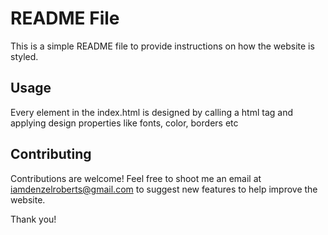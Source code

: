 # README File
This is a simple README file to provide instructions on how the website is styled.

## Usage

Every element in the index.html is designed by calling a html tag and applying design properties like fonts, color, borders etc

## Contributing

Contributions are welcome! Feel free to shoot me an email at iamdenzelroberts@gmail.com to suggest new features to help improve the website.

Thank you!

